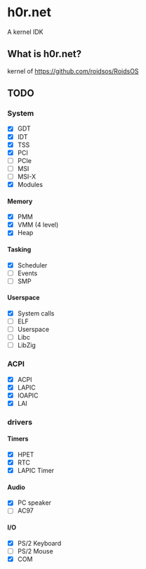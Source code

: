 # h0r.net
A kernel IDK

## What is h0r.net?
kernel of https://github.com/roidsos/RoidsOS
## TODO

### System
- [x] GDT
- [x] IDT
- [X] TSS
- [x] PCI
- [ ] PCIe
- [ ] MSI
- [ ] MSI-X
- [x] Modules
#### Memory
- [x] PMM
- [x] VMM (4 level)
- [x] Heap
#### Tasking
- [x] Scheduler
- [ ] Events
- [ ] SMP
#### Userspace
- [x] System calls
- [ ] ELF
- [ ] Userspace
- [ ] Libc
- [ ] LibZig
### ACPI
- [X] ACPI
- [x] LAPIC
- [x] IOAPIC
- [x] LAI
### drivers
#### Timers
- [x] HPET
- [x] RTC
- [x] LAPIC Timer
#### Audio
- [x] PC speaker
- [ ] AC97
#### I/O
- [x] PS/2 Keyboard
- [ ] PS/2 Mouse
- [x] COM
<!--
#### Storage
- [ ] IDE
- [ ] SATA
- [ ] NVMe
#### Network
- [ ] RTL8139
- [ ] RTL8169
- [ ] E1000
#### USB
- [ ] UHCI
- [ ] OHCI
- [ ] EHCI
- [ ] XHCI 
#### Network
- [ ] Ethernet
- [ ] ARP
- [ ] IPv4
- [ ] ICMPv4
- [ ] TCP
- [ ] UDP
- [ ] DHCP
- [ ] HTTP
- [ ] Telnet
- [ ] SSL
- [ ] Or just LWIP
#### Partition tables
- [ ] MBR
- [ ] GPT 
#### Filesystems
- [ ] VFS
- [ ] TMPFS
- [ ] DEVTMPFS
- [ ] PROCFS
- [ ] SYSFS
- [ ] USTAR
- [ ] ILAR
- [ ] Ext2
- [ ] Fat32
- [ ] ISO9660
- [ ] NTFS
-->
